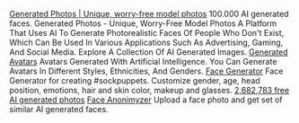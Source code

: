 
[Generated Photos | Unique, worry-free model photos](https://generated.photos/)
100.000 AI generated faces.
Generated Photos - Unique, Worry-Free Model Photos
A Platform That Uses AI To Generate Photorealistic Faces Of People Who Don't Exist, Which Can Be Used In Various Applications Such As Advertising, Gaming, And Social Media.
Explore A Collection Of AI Generated Images.
[Generated Avatars](https://generated.photos/avatars)
Avatars Generated With Artificial Intelligence. You Can Generate Avatars In Different Styles, Ethnicities, And Genders.
[Face Generator](https://generated.photos/face-generator/)
Face Generator for creating #sockpuppets. Customize gender, age, head position, emotions, hair and skin color, makeup and glasses.
[2,682,783 free AI generated photos](https://generated.photos/faces)
[Face Anonimyzer](https://generated.photos/anonymizer)
Upload a face photo and get set of similar AI generated faces.
